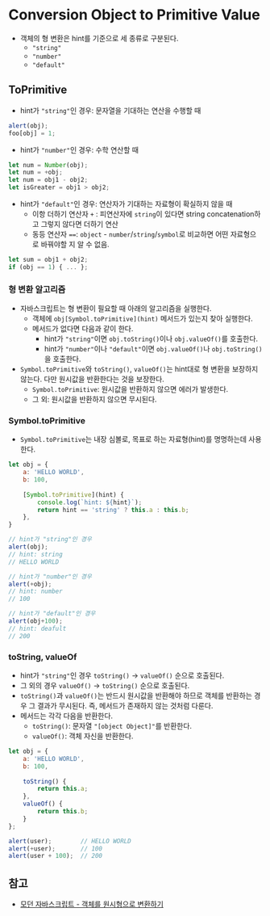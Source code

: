# Conversion Object to Primitive Value

- 객체의 형 변환은 hint를 기준으로 세 종류로 구분된다.
  - `"string"`
  - `"number"`
  - `"default"`



## ToPrimitive

- hint가 `"string"`인 경우: 문자열을 기대하는 연산을 수행할 때

```js
alert(obj);
foo[obj] = 1;
```

- hint가 `"number"`인 경우: 수학 연산할 때

```js
let num = Number(obj);
let num = +obj;
let num = obj1 - obj2;
let isGreater = obj1 > obj2;
```

- hint가 `"default"`인 경우: 연산자가 기대하는 자료형이 확실하지 않을 때
  - 이항 더하기 연산자 `+` : 피연산자에 `string`이 있다면 string concatenation하고 그렇지 않다면 더하기 연산
  - 동등 연산자 `==`: `object` - `number`/`string`/`symbol`로 비교하면 어떤 자료형으로 바꿔야할 지 알 수 없음.

```js
let sum = obj1 + obj2;
if (obj == 1) { ... };
```



### 형 변환 알고리즘

- 자바스크립트는 형 변환이 필요할 때 아래의 알고리즘을 실행한다.
  - 객체에 `obj[Symbol.toPrimitive](hint)` 메서드가 있는지 찾아 실행한다.
  - 메서드가 없다면 다음과 같이 한다.
    - hint가 `"string"`이면 `obj.toString()`이나 `obj.valueOf()`를 호출한다.
    - hint가 `"number"`이나 `"default"`이면 `obj.valueOf()`나 `obj.toString()`을 호출한다.
- `Symbol.toPrimitive`와 `toString()`, `valueOf()`는 hint대로 형 변환을 보장하지 않는다. 다만 원시값을 반환한다는 것을 보장한다.
  - `Symbol.toPrimitive`: 원시값을 반환하지 않으면 에러가 발생한다.
  - 그 외: 원시값을 반환하지 않으면 무시된다.



### Symbol.toPrimitive

- `Symbol.toPrimitive`는 내장 심볼로, 목표로 하는 자료형(hint)를 명명하는데 사용한다.

```js
let obj = {
    a: 'HELLO WORLD',
    b: 100,
    
    [Symbol.toPrimitive](hint) {
        console.log(`hint: ${hint}`);
        return hint == 'string' ? this.a : this.b;
    },
}

// hint가 "string"인 경우
alert(obj);
// hint: string
// HELLO WORLD

// hint가 "number"인 경우
alert(+obj);
// hint: number
// 100

// hint가 "default"인 경우
alert(obj+100);	
// hint: deafult
// 200
```



### toString, valueOf

- hint가 `"string"`인 경우 `toString()` -> `valueOf()` 순으로 호출된다.
- 그 외의 경우 `valueOf()` -> `toString()` 순으로 호출된다.
- `toString()`과 `valueOf()`는 반드시 원시값을 반환해야 하므로 객체를 반환하는 경우 그 결과가 무시된다. 즉, 메서드가 존재하지 않는 것처럼 다룬다.
- 메서드는 각각 다음을 반환한다.
  - `toString()`: 문자열 `"[object Object]"`를 반환한다.
  - `valueOf()`: 객체 자신을 반환한다.

```js
let obj = {
    a: 'HELLO WORLD',
    b: 100,
    
    toString() {
        return this.a;
    },
    valueOf() {
        return this.b;
    }
};

alert(user);		// HELLO WORLD
alert(+user);		// 100
alert(user + 100);	// 200
```







## 참고

- [모던 자바스크립트 - 객체를 원시형으로 변환하기](https://ko.javascript.info/object-toprimitive)

